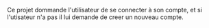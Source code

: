 Ce projet dommande l'utilisateur de se connecter à son compte, et si l'utisateur n'a pas il lui demande de creer un nouveau compte.